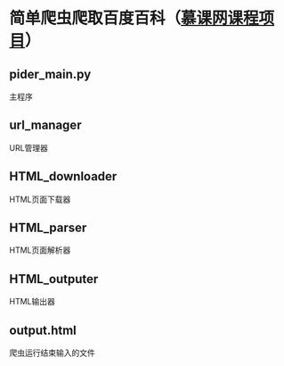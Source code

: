 简单爬虫爬取百度百科（[慕课网课程项目](https://www.imooc.com/learn/563)）
===
pider_main.py
---
主程序

url_manager
---
URL管理器

HTML_downloader
---
HTML页面下载器

HTML_parser
---
HTML页面解析器

HTML_outputer
---
HTML输出器

output.html
---
爬虫运行结束输入的文件

